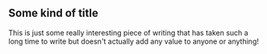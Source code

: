 ## Some kind of title
This is just some really interesting piece of writing that has taken such a long time to write but doesn't actually add any value to anyone or anything!
